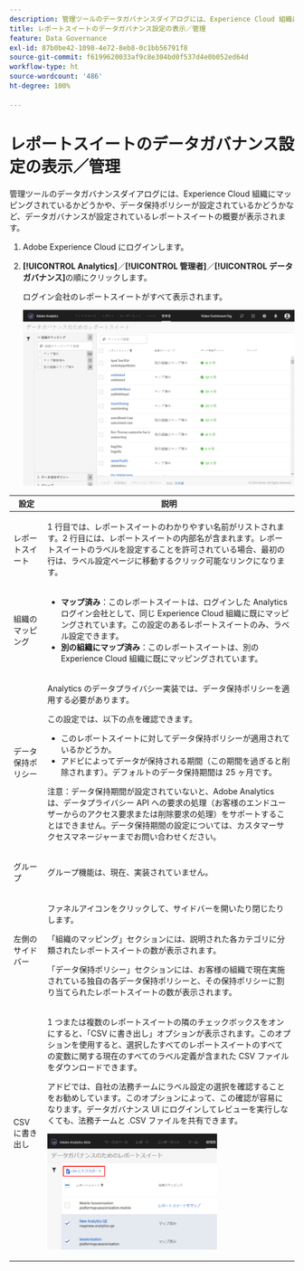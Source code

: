 ```yaml
---
description: 管理ツールのデータガバナンスダイアログには、Experience Cloud 組織にマッピングされているかどうかや、データ保持ポリシーが設定されているかどうかなど、データガバナンスが設定されているレポートスイートの概要が表示されます。
title: レポートスイートのデータガバナンス設定の表示／管理
feature: Data Governance
exl-id: 87b0be42-1098-4e72-8eb8-0c1bb56791f8
source-git-commit: f6199620033af9c8e304bd0f537d4e0b052ed64d
workflow-type: ht
source-wordcount: '486'
ht-degree: 100%

---
```


# レポートスイートのデータガバナンス設定の表示／管理

管理ツールのデータガバナンスダイアログには、Experience Cloud 組織にマッピングされているかどうかや、データ保持ポリシーが設定されているかどうかなど、データガバナンスが設定されているレポートスイートの概要が表示されます。

1. Adobe Experience Cloud にログインします。
1. **[!UICONTROL Analytics]**／**[!UICONTROL 管理者]**／**[!UICONTROL データガバナンス]**&#x200B;の順にクリックします。

   ログイン会社のレポートスイートがすべて表示されます。

   ![](assets/privacy_setup_an.png)

<table id="table_448292730FF0475E9DCB731882F9A29B"> 
 <thead> 
  <tr> 
   <th colname="col1" class="entry"> 設定 </th> 
   <th colname="col2" class="entry"> 説明 </th> 
  </tr> 
 </thead>
 <tbody> 
  <tr> 
   <td colname="col1"> <p>レポートスイート </p> </td> 
   <td colname="col2"> <p>1 行目では、レポートスイートのわかりやすい名前がリストされます。2 行目には、レポートスイートの内部名が含まれます。レポートスイートのラベルを設定することを許可されている場合、最初の行は、ラベル設定ページに移動するクリック可能なリンクになります。 </p> </td> 
  </tr> 
  <tr> 
   <td colname="col1"> <p>組織のマッピング </p> </td> 
   <td colname="col2"> 
    <ul id="ul_EF8F613B0C5E42D19DB60BD0C89C114B"> 
     <li id="li_B35EE88555F547EFBF55ADE9D0C9EC3B"><b>マップ済み</b>：このレポートスイートは、ログインした Analytics ログイン会社として、同じ Experience Cloud 組織に既にマッピングされています。この設定のあるレポートスイートのみ、ラベル設定できます。 </li>
     <li id="li_FF825A65D089487BBF5FCB0D74D41CD7"><b>別の組織にマップ済み</b>：このレポートスイートは、別の Experience Cloud 組織に既にマッピングされています。 </li> 
    </ul> </td> 
  </tr> 
  <tr> 
   <td colname="col1"> <p>データ保持ポリシー </p> </td> 
   <td colname="col2"> <p>Analytics のデータプライバシー実装では、データ保持ポリシーを適用する必要があります。 </p> <p>この設定では、以下の点を確認できます。 </p> 
    <ul> 
     <li>このレポートスイートに対してデータ保持ポリシーが適用されているかどうか。 </li> 
     <li>アドビによってデータが保持される期間（この期間を過ぎると削除されます）。デフォルトのデータ保持期間は 25 ヶ月です。 </li> 
    </ul> <p>注意：データ保持期間が設定されていないと、Adobe Analytics は、データプライバシー API への要求の処理（お客様のエンドユーザーからのアクセス要求または削除要求の処理）をサポートすることはできません。データ保持期間の設定については、カスタマーサクセスマネージャーまでお問い合わせください。 </p> </td> 
  </tr> 
  <tr> 
   <td colname="col1"> <p>グループ </p> </td> 
   <td colname="col2"> <p>グループ機能は、現在、実装されていません。 </p> </td> 
  </tr> 
  <tr> 
   <td colname="col1"> <p>左側のサイドバー </p> </td> 
   <td colname="col2"> <p>ファネルアイコンをクリックして、サイドバーを開いたり閉じたりします。 </p> <p>「組織のマッピング」セクションには、説明された各カテゴリに分類されたレポートスイートの数が表示されます。 </p> <p>「データ保持ポリシー」セクションには、お客様の組織で現在実施されている独自の各データ保持ポリシーと、その保持ポリシーに割り当てられたレポートスイートの数が表示されます。 </p> </td> 
  </tr> 
  <tr> 
   <td colname="col1"> <p>CSV に書き出し </p> </td> 
   <td colname="col2"> <p>1 つまたは複数のレポートスイートの隣のチェックボックスをオンにすると、「<span class="uicontrol">CSV に書き出し</span>」オプションが表示されます。このオプションを使用すると、選択したすべてのレポートスイートのすべての変数に関する現在のすべてのラベル定義が含まれた CSV ファイルをダウンロードできます。 </p> <p>アドビでは、自社の法務チームにラベル設定の選択を確認することをお勧めしています。このオプションによって、この確認が容易になります。データガバナンス UI にログインしてレビューを実行しなくても、法務チームと .CSV ファイルを共有できます。 </p> <p><img placement="break"  src="assets/export_csv.png" width="300px" id="image_5FE821B2D07B402D8E0F6FE53D6FC52E" /> </p> </td> 
  </tr> 
 </tbody> 
</table>

